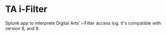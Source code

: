 # TA i-Filter

Splunk app to interprete Digital Arts' i-Filter access log. It's compatible with version 8, and 9.
